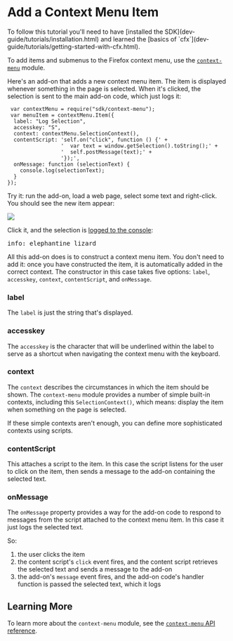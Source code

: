 <!-- This Source Code Form is subject to the terms of the Mozilla Public
   - License, v. 2.0. If a copy of the MPL was not distributed with this
   - file, You can obtain one at http://mozilla.org/MPL/2.0/. -->

# Add a Context Menu Item #

<span class="aside">
To follow this tutorial you'll need to have
[installed the SDK](dev-guide/tutorials/installation.html)
and learned the
[basics of `cfx`](dev-guide/tutorials/getting-started-with-cfx.html).
</span>

To add items and submenus to the Firefox context menu, use the
[`context-menu`](modules/sdk/context-menu.html) module.

Here's an add-on that adds a new context menu item. The item is
displayed whenever something in the page is selected. When it's
clicked, the selection is sent to the main add-on code, which just
logs it:

     var contextMenu = require("sdk/context-menu");
     var menuItem = contextMenu.Item({
      label: "Log Selection",
      accesskey: "S",
      context: contextMenu.SelectionContext(),
      contentScript: 'self.on("click", function () {' +
                     '  var text = window.getSelection().toString();' +
                     '  self.postMessage(text);' +
                     '});',
      onMessage: function (selectionText) {
        console.log(selectionText);
      }
    });

Try it: run the add-on, load a web page, select some text and right-click.
You should see the new item appear:

<img class="image-center" src="static-files/media/screenshots/context-menu-selection.png"></img>

Click it, and the selection is
[logged to the console](dev-guide/tutorials/logging.html):

<pre>
info: elephantine lizard
</pre>

All this add-on does is to construct a context menu item. You don't need
to add it: once you have constructed the item, it is automatically added
in the correct context. The constructor in this case takes five options:
`label`, `accesskey`, `context`, `contentScript`, and `onMessage`.

### label ###

The `label` is just the string that's displayed.

### accesskey ###

The `accesskey` is the character that will be underlined within the label
to serve as a shortcut when navigating the context menu with the keyboard.

### context ###

The `context` describes the circumstances in which the item should be
shown. The `context-menu` module provides a number of simple built-in
contexts, including this `SelectionContext()`, which means: display
the item when something on the page is selected.

If these simple contexts aren't enough, you can define more sophisticated
contexts using scripts.

### contentScript ###

This attaches a script to the item. In this case the script listens for
the user to click on the item, then sends a message to the add-on containing
the selected text.

### onMessage ###

The `onMessage` property provides a way for the add-on code to respond to
messages from the script attached to the context menu item. In this case
it just logs the selected text.

So:

1. the user clicks the item
2. the content script's `click` event fires, and the content script retrieves
the selected text and sends a message to the add-on
3. the add-on's `message` event fires, and the add-on code's handler function
is passed the selected text, which it logs

## Learning More ##

To learn more about the `context-menu` module, see the
[`context-menu` API reference](modules/sdk/context-menu.html).